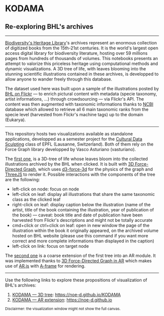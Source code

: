 # KODAMA
## Re-exploring BHL's archives
---

[Biodiversity's Heritage Library](https://www.biodiversitylibrary.org)'s archives represent an enormous collection of digitized books from the 15th-21st centuries. It is the world's largest open access digital library for biodiversity literature, hosting over 59 millions pages from hundreds of thousands of volumes.
This notebooks presents an attempt to valorize this priceless heritage using computational methods and dynamic visualizations. A 3D tree of life, with leaves blooming into the stunning scientific illustrations contained in these archives, is developped to allow anyone to wander freely through this database.

The dataset used here was built upon a sample of the illustrations posted by [BHL on Flickr](https://www.flickr.com/people/biodivlibrary/) — to enrich pictural content with metadata (specie taxonomy, artist informations, ...) through crowdsourcing — via Flickr's API. The content was then augmented with taxonomic informations thanks to [NCBI](https://www.ncbi.nlm.nih.gov) database which allowed to retrieve all 6 main taxonomic ranks from the specie level (harvested from Flickr's machine tags) up to the domain (Eukarya).

---

This repository hosts two visualizations available as standalone applications, developped as a semester project for the [Cultural Data Sculpting](https://edu.epfl.ch/coursebook/en/cultural-data-sculpting-DH-404) class of EPFL (Lausanne, Switzerland). Both of them rely on the Force Graph library developped by Vasco Asturiano (vasturiano).

The [first one](https://noe-d.github.io/KODAMA), is a 3D-tree of life whose leaves bloom into the collected illustrations archived by the BHL when clicked. It is built with [3D Force-Directed Graph](https://github.com/vasturiano/3d-force-graph), which uses [d3-force-3d](https://github.com/vasturiano/d3-force-3d) for the physics of the graph and [ThreeJS](https://github.com/mrdoob/three.js/) to render it.
Possible interactions with the components of the tree are the following:
- left-click on node: focus on node
- left-click on leaf: display all illustrations that share the same taxonomic class as the clicked leaf
- right-click on leaf: display caption below the illustration (name of the artist, title of the book containing the illustration, year of publication of the book) — caveat: book title and date of publication have been harvested from Flickr's descriptions and might not be totally accurate
- cmd+click or ctrl+click on leaf: open in new window the page of the illustration within the book it originally appeared, on the archived volume hosted on BHL website (please use this command if you want more correct and more complete informations than displayed in the caption)
- left-click on link: focus on target node

The [second one](https://noe-d.github.io) is a coarse extension of the first tree into an AR module. It was implemented thanks to [3D Force-Directed Graph in AR](https://github.com/vasturiano/3d-force-graph-ar) which makes use of [AR.js](https://github.com/jeromeetienne/AR.js) with [A-frame](https://aframe.io) for rendering.

---

Use the following links to explore these propositions of visualization of BHL's archives:
1. [KODAMA — 3D tree](https://noe-d.github.io/KODAMA): https://noe-d.github.io/KODAMA
2. [KODAMA — AR extension](https://noe-d.github.io): https://noe-d.github.io

<sub>Disclairmer: the visualization window might not show the full canvas.
